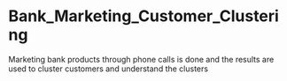 # Bank_Marketing_Customer_Clustering
Marketing bank products through phone calls is done and the results are used to cluster customers and understand the clusters
